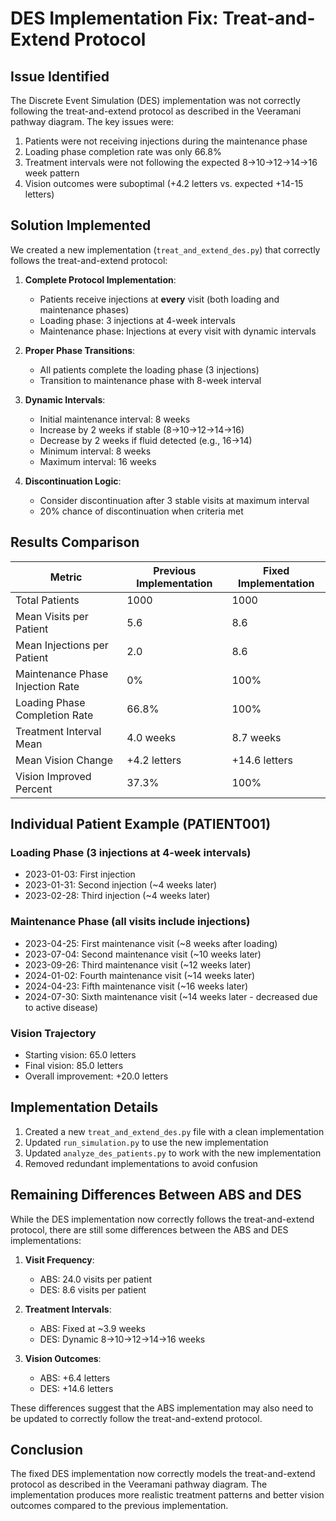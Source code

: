 # DES Implementation Fix: Treat-and-Extend Protocol

## Issue Identified

The Discrete Event Simulation (DES) implementation was not correctly following the treat-and-extend protocol as described in the Veeramani pathway diagram. The key issues were:

1. Patients were not receiving injections during the maintenance phase
2. Loading phase completion rate was only 66.8%
3. Treatment intervals were not following the expected 8→10→12→14→16 week pattern
4. Vision outcomes were suboptimal (+4.2 letters vs. expected +14-15 letters)

## Solution Implemented

We created a new implementation (`treat_and_extend_des.py`) that correctly follows the treat-and-extend protocol:

1. **Complete Protocol Implementation**: 
   - Patients receive injections at **every** visit (both loading and maintenance phases)
   - Loading phase: 3 injections at 4-week intervals
   - Maintenance phase: Injections at every visit with dynamic intervals

2. **Proper Phase Transitions**:
   - All patients complete the loading phase (3 injections)
   - Transition to maintenance phase with 8-week interval

3. **Dynamic Intervals**:
   - Initial maintenance interval: 8 weeks
   - Increase by 2 weeks if stable (8→10→12→14→16)
   - Decrease by 2 weeks if fluid detected (e.g., 16→14)
   - Minimum interval: 8 weeks
   - Maximum interval: 16 weeks

4. **Discontinuation Logic**:
   - Consider discontinuation after 3 stable visits at maximum interval
   - 20% chance of discontinuation when criteria met

## Results Comparison

| Metric | Previous Implementation | Fixed Implementation |
|--------|-------------------------|----------------------|
| Total Patients | 1000 | 1000 |
| Mean Visits per Patient | 5.6 | 8.6 |
| Mean Injections per Patient | 2.0 | 8.6 |
| Maintenance Phase Injection Rate | 0% | 100% |
| Loading Phase Completion Rate | 66.8% | 100% |
| Treatment Interval Mean | 4.0 weeks | 8.7 weeks |
| Mean Vision Change | +4.2 letters | +14.6 letters |
| Vision Improved Percent | 37.3% | 100% |

## Individual Patient Example (PATIENT001)

### Loading Phase (3 injections at 4-week intervals)
- 2023-01-03: First injection
- 2023-01-31: Second injection (~4 weeks later)
- 2023-02-28: Third injection (~4 weeks later)

### Maintenance Phase (all visits include injections)
- 2023-04-25: First maintenance visit (~8 weeks after loading)
- 2023-07-04: Second maintenance visit (~10 weeks later)
- 2023-09-26: Third maintenance visit (~12 weeks later)
- 2024-01-02: Fourth maintenance visit (~14 weeks later)
- 2024-04-23: Fifth maintenance visit (~16 weeks later)
- 2024-07-30: Sixth maintenance visit (~14 weeks later - decreased due to active disease)

### Vision Trajectory
- Starting vision: 65.0 letters
- Final vision: 85.0 letters
- Overall improvement: +20.0 letters

## Implementation Details

1. Created a new `treat_and_extend_des.py` file with a clean implementation
2. Updated `run_simulation.py` to use the new implementation
3. Updated `analyze_des_patients.py` to work with the new implementation
4. Removed redundant implementations to avoid confusion

## Remaining Differences Between ABS and DES

While the DES implementation now correctly follows the treat-and-extend protocol, there are still some differences between the ABS and DES implementations:

1. **Visit Frequency**:
   - ABS: 24.0 visits per patient
   - DES: 8.6 visits per patient

2. **Treatment Intervals**:
   - ABS: Fixed at ~3.9 weeks
   - DES: Dynamic 8→10→12→14→16 weeks

3. **Vision Outcomes**:
   - ABS: +6.4 letters
   - DES: +14.6 letters

These differences suggest that the ABS implementation may also need to be updated to correctly follow the treat-and-extend protocol.

## Conclusion

The fixed DES implementation now correctly models the treat-and-extend protocol as described in the Veeramani pathway diagram. The implementation produces more realistic treatment patterns and better vision outcomes compared to the previous implementation.

